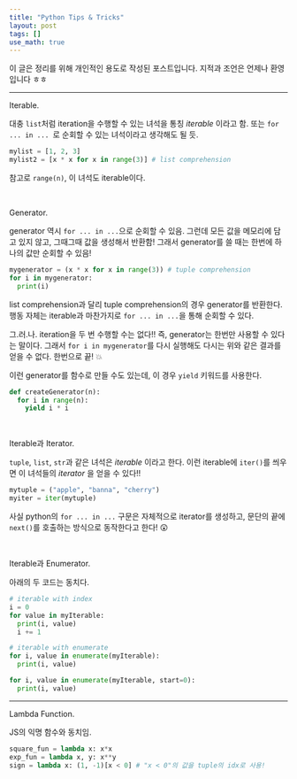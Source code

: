 ```yaml
---
title: "Python Tips & Tricks"
layout: post
tags: []
use_math: true
---
```



이 글은 정리를 위해 개인적인 용도로 작성된 포스트입니다. 지적과 조언은 언제나 환영입니다 ㅎㅎ

<hr/>

<span class="statement-title">Iterable.</span><br>

대충 `list`처럼 iteration을 수행할 수 있는 녀석을 통칭 *iterable* 이라고 함. 또는 `for ... in ... `로 순회할 수 있는 녀석이라고 생각해도 될 듯.

``` py
mylist = [1, 2, 3]
mylist2 = [x * x for x in range(3)] # list comprehension
```

참고로 `range(n)`, 이 녀석도 iterable이다.

<br/>

<span class="statement-title">Generator.</span><br>

generator 역시 `for ... in ...`으로 순회할 수 있음. 그런데 모든 값을 메모리에 담고 있지 않고, 그때그때 값을 생성해서 반환함! 그래서 generator를 쓸 때는 한번에 하나의 값만 순회할 수 있음!

``` py
mygenerator = (x * x for x in range(3)) # tuple comprehension
for i in mygenerator:
  print(i)
```

list comprehension과 달리 tuple comprehension의 경우 generator를 반환한다. 행동 자체는 iterable과 마찬가지로 `for ... in ...`을 통해 순회할 수 있다.

그.러.나. iteration을 두 번 수행할 수는 없다!! 즉, generator는 한번만 사용할 수 있다는 말이다. 그래서 `for i in mygenerator`를 다시 실행해도 다시는 위와 같은 결과를 얻을 수 없다. 한번으로 끝! 💥

이런 generator를 함수로 만들 수도 있는데, 이 경우 `yield` 키워드를 사용한다.

``` py
def createGenerator(n):
  for i in range(n):
    yield i * i
```

<br/>

<span class="statement-title">Iterable과 Iterator.</span><br>

`tuple`, `list`, `str`과 같은 녀석은 *iterable* 이라고 한다. 이런 iterable에 `iter()`를 씌우면 이 녀석들의 *iterator* 을 얻을 수 있다!!

``` py
mytuple = ("apple", "banna", "cherry")
myiter = iter(mytuple)
```

사실 python의 `for ... in ...` 구문은 자체적으로 iterator를 생성하고, 문단의 끝에 `next()`를 호출하는 방식으로 동작한다고 한다! 😲

<br/>

<span class="statement-title">Iterable과 Enumerator.</span><br>

아래의 두 코드는 동치다.

``` py
# iterable with index
i = 0
for value in myIterable:
  print(i, value)
  i += 1
```

``` py
# iterable with enumerate
for i, value in enumerate(myIterable):
  print(i, value)
```

``` py
for i, value in enumerate(myIterable, start=0):
  print(i, value)
```

<hr/>

<span class="statement-title">Lambda Function.</span><br>

JS의 익명 함수와 동치임.

``` py
square_fun = lambda x: x*x
exp_fun = lambda x, y: x**y
sign = lambda x: (1, -1)[x < 0] # "x < 0"의 값을 tuple의 idx로 사용!
```




